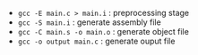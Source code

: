 * `gcc -E main.c > main.i`	: preprocessing stage
* `gcc -S main.i` 		    : generate assembly file
* `gcc -C main.s -o main.o` : generate object file
* `gcc -o output main.c`    : generate ouput file
